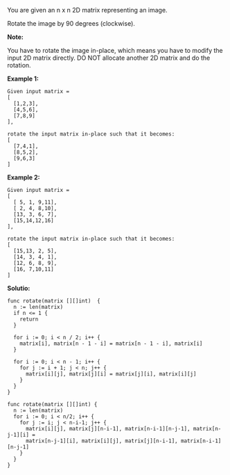 You are given an n x n 2D matrix representing an image.

Rotate the image by 90 degrees (clockwise).

**Note:**

You have to rotate the image in-place, which means you have to modify the input 2D matrix directly. DO NOT allocate another 2D matrix and do the rotation.

**Example 1:**
```
Given input matrix = 
[
  [1,2,3],
  [4,5,6],
  [7,8,9]
],

rotate the input matrix in-place such that it becomes:
[
  [7,4,1],
  [8,5,2],
  [9,6,3]
]
```
**Example 2:**
```
Given input matrix =
[
  [ 5, 1, 9,11],
  [ 2, 4, 8,10],
  [13, 3, 6, 7],
  [15,14,12,16]
], 

rotate the input matrix in-place such that it becomes:
[
  [15,13, 2, 5],
  [14, 3, 4, 1],
  [12, 6, 8, 9],
  [16, 7,10,11]
]
```

**Solutio:**

```golang
func rotate(matrix [][]int)  {
  n := len(matrix)
  if n <= 1 {
    return
  }

  for i := 0; i < n / 2; i++ {
    matrix[i], matrix[n - 1 - i] = matrix[n - 1 - i], matrix[i]
  }

  for i := 0; i < n - 1; i++ {
    for j := i + 1; j < n; j++ {
      matrix[i][j], matrix[j][i] = matrix[j][i], matrix[i][j]
    }
  }
}
```

```golang
func rotate(matrix [][]int) {
  n := len(matrix)
  for i := 0; i < n/2; i++ {
    for j := i; j < n-i-1; j++ {
      matrix[i][j], matrix[j][n-i-1], matrix[n-i-1][n-j-1], matrix[n-j-1][i] =
      matrix[n-j-1][i], matrix[i][j], matrix[j][n-i-1], matrix[n-i-1][n-j-1]
    }
  }
}
```

